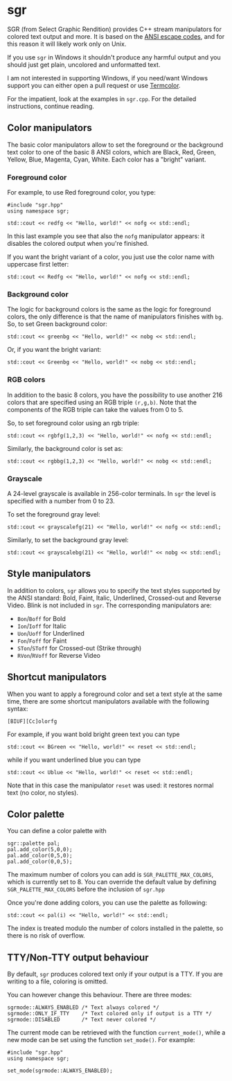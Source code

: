 # sgr
SGR (from Select Graphic Rendition) provides C++ stream manipulators for
colored text output and more. It is based on the [ANSI escape codes](https://en.wikipedia.org/wiki/ANSI_escape_code), and for this reason it will likely work only on Unix.

If you use `sgr` in Windows it shouldn't produce any harmful output and you should just get plain, uncolored and unformatted text.

I am not interested in supporting Windows, if you need/want Windows support you can either open a pull request or use [Termcolor](https://github.com/ikalnytskyi/termcolor).

For the impatient, look at the examples in `sgr.cpp`. For the detailed instructions, continue reading.

## Color manipulators
The basic color manipulators allow to set the foreground or the background text color to one of the basic 8 ANSI colors, which are Black, Red, Green, Yellow, Blue, Magenta, Cyan, White. Each color has a "bright" variant.

### Foreground color
For example, to use Red foreground color, you type:

    #include "sgr.hpp"
    using namespace sgr;

    std::cout << redfg << "Hello, world!" << nofg << std::endl;

In this last example you see that also the `nofg` manipulator appears: it disables the colored output when you're finished.

If you want the bright variant of a color, you just use the color name with uppercase first letter:

    std::cout << Redfg << "Hello, world!" << nofg << std::endl;

### Background color
The logic for background colors is the same as the logic for foreground colors, the only difference is that the name of manipulators finishes with `bg`. So, to set Green background color:

    std::cout << greenbg << "Hello, world!" << nobg << std::endl;

Or, if you want the bright variant:

    std::cout << Greenbg << "Hello, world!" << nobg << std::endl;

### RGB colors
In addition to the basic 8 colors, you have the possibility to use another 216 colors that are specified using an RGB triple `(r,g,b)`. Note that the components of the RGB triple can take the values from 0 to 5.

So, to set foreground color using an rgb triple:

    std::cout << rgbfg(1,2,3) << "Hello, world!" << nofg << std::endl;

Similarly, the background color is set as:

    std::cout << rgbbg(1,2,3) << "Hello, world!" << nobg << std::endl;

### Grayscale
A 24-level grayscale is available in 256-color terminals. In `sgr` the level is specified with a number from 0 to 23.

To set the foreground gray level:

    std::cout << grayscalefg(21) << "Hello, world!" << nofg << std::endl;

Similarly, to set the background gray level:

    std::cout << grayscalebg(21) << "Hello, world!" << nobg << std::endl;

## Style manipulators
In addition to colors, `sgr` allows you to specify the text styles supported by the ANSI standard: Bold, Faint, Italic, Underlined, Crossed-out and Reverse Video. Blink is not included in `sgr`. The corresponding manipulators are:

  * `Bon`/`Boff` for Bold
  * `Ion`/`Ioff` for Italic
  * `Uon`/`Uoff` for Underlined
  * `Fon`/`Foff` for Faint
  * `STon`/`SToff` for Crossed-out (Strike through)
  * `RVon`/`RVoff` for Reverse Video

## Shortcut manipulators
When you want to apply a foreground color and set a text style at the same time, there are some shortcut manipulators available with the following syntax:

    [BIUF][Cc]olorfg

For example, if you want bold bright green text you can type

    std::cout << BGreen << "Hello, world!" << reset << std::endl;

while if you want underlined blue you can type

    std::cout << Ublue << "Hello, world!" << reset << std::endl;

Note that in this case the manipulator `reset` was used: it restores normal text (no color, no styles).

## Color palette
You can define a color palette with

```
sgr::palette pal;
pal.add_color(5,0,0);
pal.add_color(0,5,0);
pal.add_color(0,0,5);
```

The maximum number of colors you can add is `SGR_PALETTE_MAX_COLORS`, which is currently set to 8. You can override the default value by defining `SGR_PALETTE_MAX_COLORS` before the inclusion of `sgr.hpp`

Once you're done adding colors, you can use the palette as following:

```
std::cout << pal(i) << "Hello, world!" << std::endl;
```
The index is treated modulo the number of colors installed in the palette, so there is no risk of overflow.

## TTY/Non-TTY output behaviour
By default, `sgr` produces colored text only if your output is a TTY. If you are writing to a file, coloring is omitted.

You can however change this behaviour. There are three modes:

    sgrmode::ALWAYS_ENABLED /* Text always colored */
    sgrmode::ONLY_IF_TTY    /* Text colored only if output is a TTY */
    sgrmode::DISABLED       /* Text never colored */

The current mode can be retrieved with the function `current_mode()`, while a new mode can be set using the function `set_mode()`. For example:

    #include "sgr.hpp"
    using namespace sgr;

    set_mode(sgrmode::ALWAYS_ENABLED);

